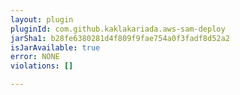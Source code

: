 ```yaml
---
layout: plugin
pluginId: com.github.kaklakariada.aws-sam-deploy
jarSha1: b28fe6380281d4f809f9fae754a0f3fadf8d52a2
isJarAvailable: true
error: NONE
violations: []

---
```


